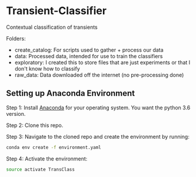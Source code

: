 # Transient-Classifier
Contextual classification of transients

Folders:
- create_catalog: For scripts used to gather + process our data
- data: Processed data, intended for use to train the classifiers
- exploratory: I created this to store files that are just experiments or that I don't know how to classify
- raw_data: Data downloaded off the internet (no pre-processing done)

## Setting up Anaconda Environment

Step 1: Install [Anaconda](https://www.anaconda.com/download/) for your operating system.  You want the python 3.6 version.

Step 2: Clone this repo.

Step 3: Navigate to the cloned repo and create the environment by running:
```bash
conda env create -f environment.yaml
```

Step 4: Activate the environment:
```bash
source activate TransClass
```
